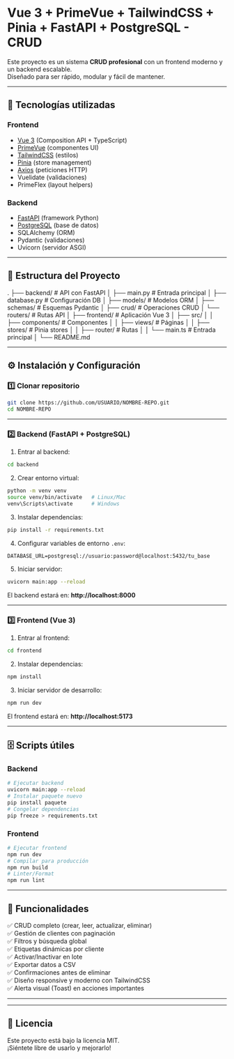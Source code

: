 # Vue 3 + PrimeVue + TailwindCSS + Pinia + FastAPI + PostgreSQL - CRUD

Este proyecto es un sistema **CRUD profesional** con un frontend moderno y un backend escalable.  
Diseñado para ser rápido, modular y fácil de mantener.

---

## 🚀 Tecnologías utilizadas

### **Frontend**
- [Vue 3](https://vuejs.org/) (Composition API + TypeScript)
- [PrimeVue](https://primevue.org/) (componentes UI)
- [TailwindCSS](https://tailwindcss.com/) (estilos)
- [Pinia](https://pinia.vuejs.org/) (store management)
- [Axios](https://axios-http.com/) (peticiones HTTP)
- Vuelidate (validaciones)
- PrimeFlex (layout helpers)

### **Backend**
- [FastAPI](https://fastapi.tiangolo.com/) (framework Python)
- [PostgreSQL](https://www.postgresql.org/) (base de datos)
- SQLAlchemy (ORM)
- Pydantic (validaciones)
- Uvicorn (servidor ASGI)

---

## 📂 Estructura del Proyecto

.
├── backend/                # API con FastAPI
│   ├── main.py              # Entrada principal
│   ├── database.py          # Configuración DB
│   ├── models/              # Modelos ORM
│   ├── schemas/             # Esquemas Pydantic
│   ├── crud/                # Operaciones CRUD
│   └── routers/             # Rutas API
│
├── frontend/               # Aplicación Vue 3
│   ├── src/
│   │   ├── components/      # Componentes
│   │   ├── views/           # Páginas
│   │   ├── stores/          # Pinia stores
│   │   ├── router/          # Rutas
│   │   └── main.ts          # Entrada principal
│
└── README.md

---

## ⚙️ Instalación y Configuración

### **1️⃣ Clonar repositorio**
```bash
git clone https://github.com/USUARIO/NOMBRE-REPO.git
cd NOMBRE-REPO
```

---

### **2️⃣ Backend (FastAPI + PostgreSQL)**

1. Entrar al backend:
```bash
cd backend
```

2. Crear entorno virtual:
```bash
python -m venv venv
source venv/bin/activate   # Linux/Mac
venv\Scripts\activate      # Windows
```

3. Instalar dependencias:
```bash
pip install -r requirements.txt
```

4. Configurar variables de entorno `.env`:
```
DATABASE_URL=postgresql://usuario:password@localhost:5432/tu_base
```

5. Iniciar servidor:
```bash
uvicorn main:app --reload
```
El backend estará en: **http://localhost:8000**

---

### **3️⃣ Frontend (Vue 3)**

1. Entrar al frontend:
```bash
cd frontend
```

2. Instalar dependencias:
```bash
npm install
```

3. Iniciar servidor de desarrollo:
```bash
npm run dev
```
El frontend estará en: **http://localhost:5173**

---

## 🗄️ Scripts útiles

### **Backend**
```bash
# Ejecutar backend
uvicorn main:app --reload
# Instalar paquete nuevo
pip install paquete
# Congelar dependencias
pip freeze > requirements.txt
```

### **Frontend**
```bash
# Ejecutar frontend
npm run dev
# Compilar para producción
npm run build
# Linter/Format
npm run lint
```

---

## 📌 Funcionalidades

✅ CRUD completo (crear, leer, actualizar, eliminar)  
✅ Gestión de clientes con paginación  
✅ Filtros y búsqueda global  
✅ Etiquetas dinámicas por cliente  
✅ Activar/Inactivar en lote  
✅ Exportar datos a CSV  
✅ Confirmaciones antes de eliminar  
✅ Diseño responsive y moderno con TailwindCSS  
✅ Alerta visual (Toast) en acciones importantes  

---

---

## 📄 Licencia
Este proyecto está bajo la licencia MIT.  
¡Siéntete libre de usarlo y mejorarlo!
